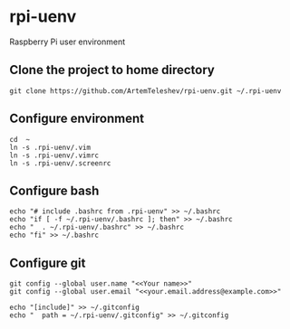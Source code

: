 # rpi-uenv
Raspberry Pi user environment

## Clone the project to home directory

```
git clone https://github.com/ArtemTeleshev/rpi-uenv.git ~/.rpi-uenv
```

## Configure environment

```
cd  ~
ln -s .rpi-uenv/.vim
ln -s .rpi-uenv/.vimrc
ln -s .rpi-uenv/.screenrc
```

## Configure bash

```
echo "# include .bashrc from .rpi-uenv" >> ~/.bashrc
echo "if [ -f ~/.rpi-uenv/.bashrc ]; then" >> ~/.bashrc
echo "  . ~/.rpi-uenv/.bashrc" >> ~/.bashrc
echo "fi" >> ~/.bashrc
```

## Configure git

```
git config --global user.name "<<Your name>>"
git config --global user.email "<<your.email.address@example.com>>"

echo "[include]" >> ~/.gitconfig
echo "  path = ~/.rpi-uenv/.gitconfig" >> ~/.gitconfig
```

